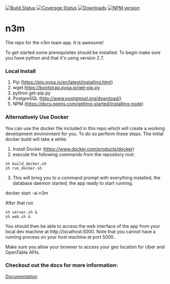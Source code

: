 [![Build Status](https://travis-ci.org/team-n3m/n3m.png?branch=master)](https://travis-ci.org/team-n3m/n3m)
[![Coverage Status](https://coveralls.io/repos/github/team-n3m/n3m/badge.svg?branch=master)](https://coveralls.io/github/team-n3m/n3m?branch=master)
[![Downloads][downloads-image]][downloads-url]
[![NPM version][npm-image]][npm-url]

# n3m
The repo for the n3m team app. It is awesome!

To get started some prerequisites should be installed. To begin make sure you have python and that it's using version 2.7.

### Local Install
1. Pip (https://pip.pypa.io/en/latest/installing.html)
  1. wget https://bootstrap.pypa.io/get-pip.py
  2. python get-pip.py
2. PostgreSQL (http://www.postgresql.org/download/)
3. NPM (https://docs.npmjs.com/getting-started/installing-node)


### Alternatively Use Docker
You can use the docker file included in this repo which will create a working development environment for you. To do so perform these steps. The initial docker build will take a while:

1. Install Docker (https://www.docker.com/products/docker)
2. execute the following commands from the repository root:
```
sh build_docker.sh 
sh run_docker.sh

```
3. This will bring you to a command prompt with everything installed, the database daemon started, the app ready to start running. 

docker start -ai n3m

After that run 
```
sh server.sh &
sh web.sh &
```
You should then be able to access the web interface of the app from your local dev machine at http://localhost:5000. Note that you cannot have a running process on your host machine at port 5000..

Make sure you allow your browser to access your geo location for Uber and OpenTable APIs.

### Checkout out the docs for more information:
[Documentation](docs/Documentation.md)

[npm-image]: https://img.shields.io/npm/v/eslint.svg?style=flat-square
[npm-url]: https://www.npmjs.com/package/eslint
[downloads-image]: https://img.shields.io/github/downloads/team-n3m/n3m/latest/n3m.svg
[downloads-url]: https://github.com/team-n3m/n3m
